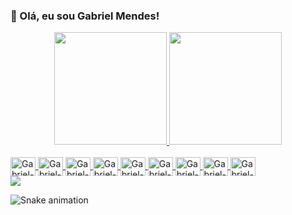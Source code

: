 ### 👋 Olá, eu sou Gabriel Mendes!
<div align="center">
  <a href="https://github.com/gabrielmendesmoreira">
  <img height="180em" src="https://github-readme-stats.vercel.app/api?username=gabrielmendesmoreira&show_icons=true&theme=dracula&include_all_commits=true&count_private=true"/>
  <img height="180em" src="https://github-readme-stats.vercel.app/api/top-langs/?username=gabrielmendesmoreira&layout=compact&langs_count=7&theme=dracula"/>
</div>
<div style="display: inline_block"><br>
  <img align="center" alt="Gabriel-C++" height="30" width="40" src="https://cdn.jsdelivr.net/gh/devicons/devicon/icons/cplusplus/cplusplus-original.svg">
  <img align="center" alt="Gabriel-C#" height="30" width="40" src="https://cdn.jsdelivr.net/gh/devicons/devicon/icons/csharp/csharp-original.svg">  
  <img align="center" alt="Gabriel-Arduino" height="30" width="40" src="https://cdn.jsdelivr.net/gh/devicons/devicon/icons/arduino/arduino-original-wordmark.svg">
  <img align="center" alt="Gabriel-Python" height="30" width="40" src="https://cdn.jsdelivr.net/gh/devicons/devicon/icons/python/python-original.svg">   
  <img align="center" alt="Gabriel-HTML" height="30" width="40" src="https://cdn.jsdelivr.net/gh/devicons/devicon/icons/html5/html5-original.svg">
  <img align="center" alt="Gabriel-CSS" height="30" width="40" src="https://cdn.jsdelivr.net/gh/devicons/devicon/icons/css3/css3-original.svg">
  <img align="center" alt="Gabriel-JS" height="30" width="40" src="https://cdn.jsdelivr.net/gh/devicons/devicon/icons/javascript/javascript-original.svg">  
  <img align="center" alt="Gabriel-Java" height="30" width="40" src="https://cdn.jsdelivr.net/gh/devicons/devicon/icons/java/java-original.svg">
  <img align="center" alt="Gabriel-MatLab" height="30" width="40" src="https://cdn.jsdelivr.net/gh/devicons/devicon/icons/matlab/matlab-original.svg">
  
</div>
  
  
 
<div> 
  <a href="https://www.instagram.com/gabrielmendesmoreira/" target="_blank"><img src="https://img.shields.io/badge/-Instagram-%23E4405F?style=for-the-badge&logo=instagram&logoColor=white" target="_blank"></a>
 
  ![Snake animation](https://github.com/gabrielmendesmoreira/gabrielmendesmoreira/blob/output/github-contribution-grid-snake.svg)
 
</div>
